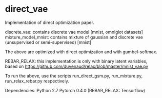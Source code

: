 # direct_vae

Implementation of direct optimization paper.

discrete_vae: contains discrete vae model [mnist, omniglot datasets]
mixture_model_mnist: contains mixture of gaussian and discrete vae (unsupervised or semi-supervised) [mnist]

The above are optimized with direct optimization and with gumbel-softmax.

REBAR_RELAX: this implementation is only with binary latent variables, based on https://github.com/duvenaud/relax/blob/master/mnist_vae.py

To run the above, use the scripts run_direct_gsm.py, run_mixture.py, run_relax_rebar.py respectively.

Dependencies:
Python 2.7
Pytorch 0.4.0
(REBAR_RELAX: Tensorflow)

